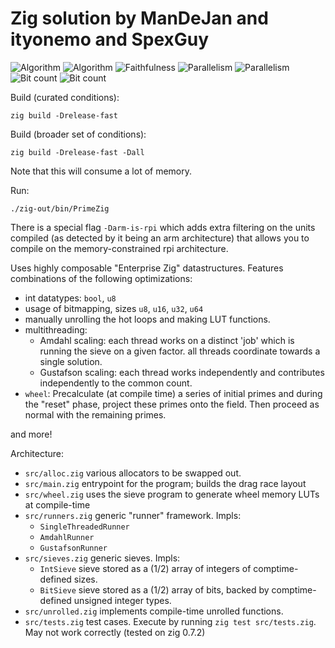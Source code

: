 # Zig solution by ManDeJan and ityonemo and SpexGuy

![Algorithm](https://img.shields.io/badge/Algorithm-base-green)
![Algorithm](https://img.shields.io/badge/Algorithm-wheel-yellowgreen)
![Faithfulness](https://img.shields.io/badge/Faithful-yes-green)
![Parallelism](https://img.shields.io/badge/Parallel-no-green)
![Parallelism](https://img.shields.io/badge/Parallel-yes-green)
![Bit count](https://img.shields.io/badge/Bits-1-green)
![Bit count](https://img.shields.io/badge/Bits-8-yellowgreen)

Build (curated conditions):

```
zig build -Drelease-fast
```

Build (broader set of conditions):

```
zig build -Drelease-fast -Dall
```

Note that this will consume a lot of memory.

Run:

```
./zig-out/bin/PrimeZig
```

There is a special flag `-Darm-is-rpi` which adds extra filtering
on the units compiled (as detected by it being an arm architecture) that
allows you to compile on the memory-constrained rpi architecture.

Uses highly composable "Enterprise Zig" datastructures.
Features combinations of the following optimizations:

- int datatypes: `bool`, `u8`
- usage of bitmapping, sizes `u8`, `u16`, `u32`, `u64`
- manually unrolling the hot loops and making LUT functions.
- multithreading:
  - Amdahl scaling: each thread works on a distinct 'job' which is running the sieve on a given factor.
    all threads coordinate towards a single solution.
  - Gustafson scaling:  each thread works independently and contributes independently to the common count.
- `wheel`:  Precalculate (at compile time) a series of initial primes and during the "reset" phase, project
     these primes onto the field.  Then proceed as normal with the remaining primes.

and more!

Architecture:

- `src/alloc.zig` various allocators to be swapped out.
- `src/main.zig` entrypoint for the program; builds the drag race layout
- `src/wheel.zig` uses the sieve program to generate wheel memory LUTs at compile-time
- `src/runners.zig` generic "runner" framework.  Impls:
  - `SingleThreadedRunner`
  - `AmdahlRunner`
  - `GustafsonRunner`
- `src/sieves.zig` generic sieves.  Impls:
  - `IntSieve` sieve stored as a (1/2) array of integers of comptime-defined sizes.
  - `BitSieve` sieve stored as a (1/2) array of bits, backed by comptime-defined unsigned integer types.
- `src/unrolled.zig` implements compile-time unrolled functions.
- `src/tests.zig` test cases.  Execute by running `zig test src/tests.zig`.  May not work correctly
  (tested on zig 0.7.2)